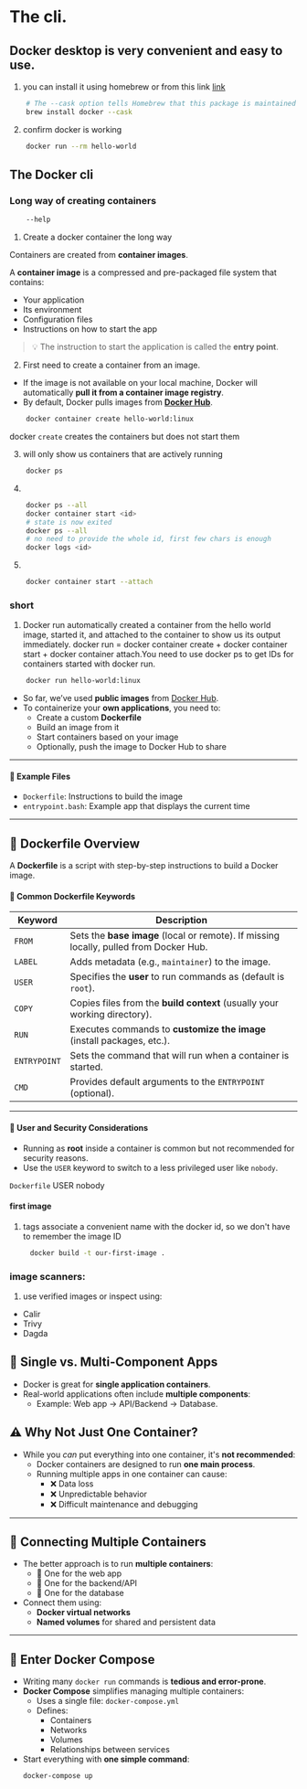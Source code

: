 # The cli.

## Docker desktop is very convenient and easy to use.

1. you can install it using homebrew or from this link [link](https://www.docker.com/products/docker-desktop/)
```bash
    # The --cask option tells Homebrew that this package is maintained by the open-source community instead of Homebrew developers. 
    brew install docker --cask
```

2. confirm docker is working
```bash
    docker run --rm hello-world
```

## The Docker cli
### Long way of creating containers

```bash
    --help
```

1. Create a docker container the long way

Containers are created from **container images**.

A **container image** is a compressed and pre-packaged file system that contains:

- Your application
- Its environment
- Configuration files
- Instructions on how to start the app

> 💡 The instruction to start the application is called the **entry point**.

2. First need to create a container from an image.

- If the image is not available on your local machine, Docker will automatically **pull it from a container image registry**.
- By default, Docker pulls images from **[Docker Hub](https://hub.docker.com/)**.

```bash
    docker container create hello-world:linux
```

docker `create` creates the containers but does not start them

3. will only show us containers that are actively running
```bash
    docker ps
```

4.
```bash
    docker ps --all
    docker container start <id>
    # state is now exited
    docker ps --all
    # no need to provide the whole id, first few chars is enough
    docker logs <id>
```

5.
```bash
    docker container start --attach
```

### short

1. Docker run automatically created a container from the hello world image, started it, and attached to the container to show us its output immediately.  docker run = docker container create + docker container start + docker container attach.You need to use docker ps to get IDs for containers started with docker run.
```bash
    docker run hello-world:linux
```

- So far, we’ve used **public images** from [Docker Hub](https://hub.docker.com).
- To containerize your **own applications**, you need to:
  - Create a custom **Dockerfile**
  - Build an image from it
  - Start containers based on your image
  - Optionally, push the image to Docker Hub to share

---

#### 📁 Example Files

- `Dockerfile`: Instructions to build the image
- `entrypoint.bash`: Example app that displays the current time

---

## 📝 Dockerfile Overview

A **Dockerfile** is a script with step-by-step instructions to build a Docker image.

#### 🔑 Common Dockerfile Keywords

| Keyword     | Description                                                                 |
|-------------|-----------------------------------------------------------------------------|
| `FROM`      | Sets the **base image** (local or remote). If missing locally, pulled from Docker Hub. |
| `LABEL`     | Adds metadata (e.g., `maintainer`) to the image.                            |
| `USER`      | Specifies the **user** to run commands as (default is `root`).              |
| `COPY`      | Copies files from the **build context** (usually your working directory).   |
| `RUN`       | Executes commands to **customize the image** (install packages, etc.).      |
| `ENTRYPOINT`| Sets the command that will run when a container is started.                |
| `CMD`       | Provides default arguments to the `ENTRYPOINT` (optional).                  |

---

#### 👤 User and Security Considerations

- Running as **root** inside a container is common but not recommended for security reasons.
- Use the `USER` keyword to switch to a less privileged user like `nobody`.

```Dockerfile```
USER nobody

#### first image

1. tags associate a convenient name with the docker id, so we don't have to remember the image ID
```bash
     docker build -t our-first-image .
```



### image scanners:

1. use verified images or inspect using:
- Calir
- Trivy
- Dagda

## 🧩 Single vs. Multi-Component Apps

- Docker is great for **single application containers**.
- Real-world applications often include **multiple components**:
  - Example: Web app → API/Backend → Database.

## ⚠️ Why Not Just One Container?

- While you *can* put everything into one container, it's **not recommended**:
  - Docker containers are designed to run **one main process**.
  - Running multiple apps in one container can cause:
    - ❌ Data loss
    - ❌ Unpredictable behavior
    - ❌ Difficult maintenance and debugging

---

## 🔗 Connecting Multiple Containers

- The better approach is to run **multiple containers**:
  - 🧠 One for the web app
  - 🔄 One for the backend/API
  - 💾 One for the database
- Connect them using:
  - **Docker virtual networks**
  - **Named volumes** for shared and persistent data

---

## 🚀 Enter Docker Compose

- Writing many `docker run` commands is **tedious and error-prone**.
- **Docker Compose** simplifies managing multiple containers:
  - Uses a single file: `docker-compose.yml`
  - Defines:
    - Containers
    - Networks
    - Volumes
    - Relationships between services
- Start everything with **one simple command**:
  ```bash
  docker-compose up